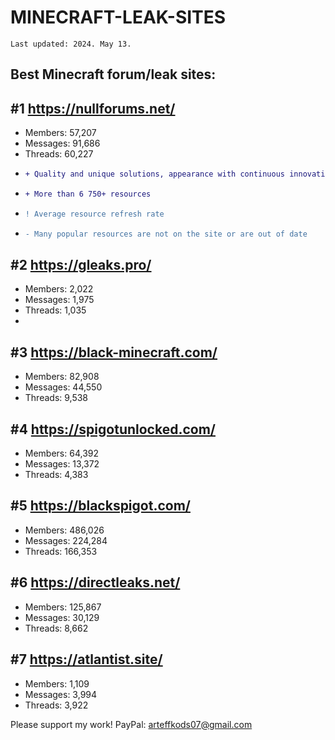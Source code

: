 # MINECRAFT-LEAK-SITES
`Last updated: 2024. May 13.`

## Best Minecraft forum/leak sites:

## #1 https://nullforums.net/
- Members: 57,207
- Messages: 91,686
- Threads: 60,227
- ```diff
  + Quality and unique solutions, appearance with continuous innovation
  ```
- ```diff
  + More than 6 750+ resources
  ```
- ```diff
  ! Average resource refresh rate
  ```
- ```diff
  - Many popular resources are not on the site or are out of date
  ```

## #2 https://gleaks.pro/
- Members: 2,022
- Messages: 1,975
- Threads: 1,035
- 

## #3 https://black-minecraft.com/
- Members: 82,908
- Messages: 44,550
- Threads: 9,538


## #4 https://spigotunlocked.com/
- Members: 64,392
- Messages: 13,372
- Threads: 4,383


## #5 https://blackspigot.com/
- Members: 486,026
- Messages: 224,284
- Threads: 166,353


## #6 https://directleaks.net/
- Members: 125,867
- Messages: 30,129
- Threads: 8,662


## #7 https://atlantist.site/
- Members: 1,109
- Messages: 3,994
- Threads: 3,922


Please support my work! PayPal: arteffkods07@gmail.com
